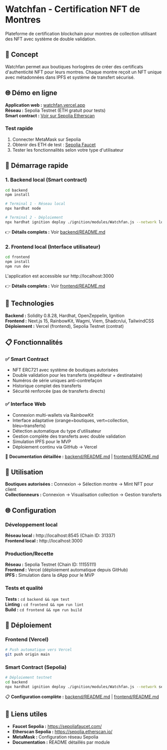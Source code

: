# Watchfan - Certification NFT de Montres

Plateforme de certification blockchain pour montres de collection utilisant des NFT avec système de double validation.

## 🎯 Concept

Watchfan permet aux boutiques horlogères de créer des certificats d'authenticité NFT pour leurs montres. Chaque montre reçoit un NFT unique avec métadonnées dans IPFS et système de transfert sécurisé.

## 🌐 Démo en ligne

**Application web :** [watchfan.vercel.app](https://votre-url-vercel.app)  
**Réseau :** Sepolia Testnet (ETH gratuit pour tests)  
**Smart contract :** [Voir sur Sepolia Etherscan](https://sepolia.etherscan.io/address/0x4c1C44baB17Fb56433685c74f4713b7B3ACc6e0f)

### Test rapide
1. Connecter MetaMask sur Sepolia
2. Obtenir des ETH de test : [Sepolia Faucet](https://sepoliafaucet.com/)
3. Tester les fonctionnalités selon votre type d'utilisateur

## 🚀 Démarrage rapide

### 1. Backend local (Smart contract)
```bash
cd backend
npm install

# Terminal 1 - Réseau local
npx hardhat node

# Terminal 2 - Déploiement 
npx hardhat ignition deploy ./ignition/modules/Watchfan.js --network localhost
```

👉 **Détails complets :** Voir [backend/README.md](backend/README.md)

### 2. Frontend local (Interface utilisateur)
```bash
cd frontend
npm install
npm run dev
```

L'application est accessible sur http://localhost:3000

👉 **Détails complets :** Voir [frontend/README.md](frontend/README.md)

## 🔧 Technologies

**Backend :** Solidity 0.8.28, Hardhat, OpenZeppelin, Ignition  
**Frontend :** Next.js 15, RainbowKit, Wagmi, Viem, Shadcn/ui, TailwindCSS  
**Déploiement :** Vercel (frontend), Sepolia Testnet (contrat)

## 📋 Fonctionnalités

### ✅ Smart Contract
- NFT ERC721 avec système de boutiques autorisées
- Double validation pour les transferts (expéditeur + destinataire)
- Numéros de série uniques anti-contrefaçon
- Historique complet des transferts
- Sécurité renforcée (pas de transferts directs)

### ✅ Interface Web
- Connexion multi-wallets via RainbowKit
- Interface adaptative (orange=boutiques, vert=collection, bleu=transferts)
- Détection automatique du type d'utilisateur
- Gestion complète des transferts avec double validation
- Simulation IPFS pour le MVP
- Déploiement continu via GitHub → Vercel

📖 **Documentation détaillée :** [backend/README.md](backend/README.md) | [frontend/README.md](frontend/README.md)

## 📝 Utilisation

**Boutiques autorisées :** Connexion → Sélection montre → Mint NFT pour client  
**Collectionneurs :** Connexion → Visualisation collection → Gestion transferts

## 🌐 Configuration

### Développement local
**Réseau local :** http://localhost:8545 (Chain ID: 31337)  
**Frontend local :** http://localhost:3000

### Production/Recette
**Réseau :** Sepolia Testnet (Chain ID: 11155111)  
**Frontend :** Vercel (déploiement automatique depuis GitHub)  
**IPFS :** Simulation dans la dApp pour le MVP

### Tests et qualité
**Tests :** `cd backend && npm test`  
**Linting :** `cd frontend && npm run lint`  
**Build :** `cd frontend && npm run build`

## 🚀 Déploiement

### Frontend (Vercel)
```bash
# Push automatique vers Vercel
git push origin main
```

### Smart Contract (Sepolia)
```bash
# Déploiement testnet
cd backend
npx hardhat ignition deploy ./ignition/modules/Watchfan.js --network sepolia
```

📋 **Configuration complète :** [backend/README.md](backend/README.md) | [frontend/README.md](frontend/README.md)

## 🔗 Liens utiles

- **Faucet Sepolia :** https://sepoliafaucet.com/
- **Etherscan Sepolia :** https://sepolia.etherscan.io/
- **MetaMask :** Configuration réseau Sepolia
- **Documentation :** README détaillés par module